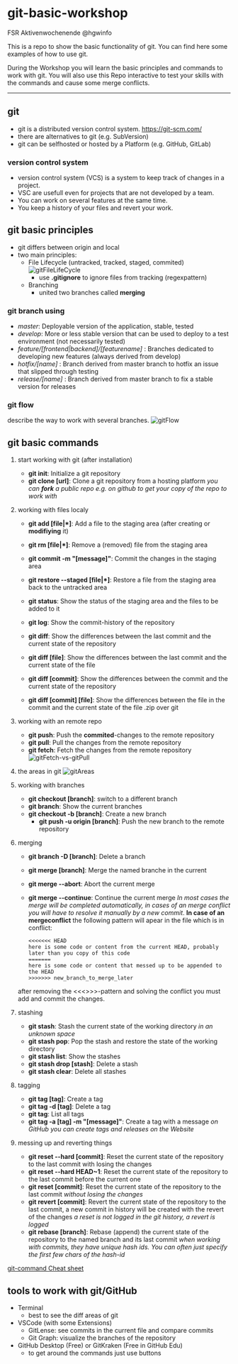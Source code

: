 # git-basic-workshop
FSR Aktivenwochenende @hgwinfo

This is a repo to show the basic functionality of git.
You can find here some examples of how to use git.

During the Workshop you will learn the basic principles and commands to work with git.
You will also use this Repo interactive to test your skills with the commands and cause some merge conflicts.

<hr>

## git

* git is a distributed version control system. <https://git-scm.com/>
* there are alternatives to git (e.g. SubVersion)
* git can be selfhosted or hosted by a Platform (e.g. GitHub, GitLab)

### version control system

* version control system (VCS) is a system to keep track of changes in a project.
* VSC are usefull even for projects that are not developed by a team.
* You can work on several features at the same time.
* You keep a history of your files and revert your work.

## git basic principles

* git differs between origin and local
* two main principles:
  * File Lifecycle (untracked, tracked, staged, commited)
  ![gitFileLifeCycle](assets/git-file-lifecycle.png)
    * use **.gitignore** to ignore files from tracking (regexpattern)
  * Branching
    * united two branches called **merging**

### git branch using

* *master*: Deployable version of the application, stable, tested
* *develop*: More or less stable version that can be used to deploy to a test environment (not necessarily tested)
* *feature/[frontend|backend]/[featurename]* : Branches dedicated to developing new features (always derived from develop)
* *hotfix/[name]* : Branch derived from master branch to hotfix an issue that slipped through testing
* *release/[name]* : Branch derived from master branch to fix a stable version for releases

### git flow

describe the way to work with several branches.
![gitFlow](assets/git-flow.png)

## git basic commands

1. start working with git (after installation)
    * **git init**: Initialize a git repository
    * **git clone [url]**: Clone a git repository from a hosting platform
    *you can **fork** a public repo e.g. on github to get your copy of the repo to work with*
2. working with files localy
    * **git add [file|*]**: Add a file to the staging area (after creating or **modifiying** it)
    * **git rm [file|*]**: Remove a (removed) file from the staging area
    * **git commit -m "[message]"**: Commit the changes in the staging area
    * **git restore --staged [file|*]**: Restore a file from the staging area back to the untracked area

    * **git status**: Show the status of the staging area and the files to be added to it
    * **git log**: Show the commit-history of the repository
    * **git diff**: Show the differences between the last commit and the current state of the repository
    * **git diff [file]**: Show the differences between the last commit and the current state of the file
    * **git diff [commit]**: Show the differences between the commit and the current state of the repository
    * **git diff [commit] [file]**: Show the differences between the file in the commit and the current state of the file
    .zip over git
3. working with an remote repo
    * **git push**: Push the **commited**-changes to the remote repository
    * **git pull**: Pull the changes from the remote repository
    * **git fetch**: Fetch the changes from the remote repository
    ![gitFetch-vs-gitPull](assets/git-fetch-vs-git-pull.png)
4. the areas in git
![gitAreas](assets/git-basic-areas.png)
5. working with branches
    * **git checkout [branch]**: switch to a different branch
    * **git branch**: Show the current branches
    * **git checkout -b [branch]**: Create a new branch
      * **git push -u origin [branch]**: Push the new branch to the remote repository
6. merging
    * **git branch -D [branch]**: Delete a branch
    * **git merge [branch]**: Merge the named branche in the current
    * **git merge --abort**: Abort the current merge
    * **git merge --continue**: Continue the current merge
    *In most cases the merge will be completed automatically, in cases of an merge conflict you will have to resolve it manually by a new commit*. **In case of an mergeconflict** the following pattern will apear in the file which is in conflict:

        ```shell
        <<<<<<< HEAD
        here is some code or content from the current HEAD, probably later than you copy of this code
        =======
        here is some code or content that messed up to be appended to the HEAD
        >>>>>>> new_branch_to_merge_later
        ```

    after removing the <<<>>>-pattern and solving the conflict you must add and commit the changes.
7. stashing
    * **git stash**: Stash the current state of the working directory *in an unknown space*
    * **git stash pop**: Pop the stash and restore the state of the working directory
    * **git stash list**: Show the stashes
    * **git stash drop [stash]**: Delete a stash
    * **git stash clear**: Delete all stashes
8. tagging
    * **git tag [tag]**: Create a tag
    * **git tag -d [tag]**: Delete a tag
    * **git tag**: List all tags
    * **git tag -a [tag] -m "[message]"**: Create a tag with a message
    *on GitHub you can create tags and releases on the Website*
9. messing up and reverting things
    * **git reset --hard [commit]**: Reset the current state of the repository to the last commit with losing the changes
    * **git reset --hard HEAD~1**: Reset the current state of the repository to the last commit before the current one
    * **git reset [commit]**: Reset the current state of the repository to the last commit *without losing the changes*
    * **git revert [commit]**: Revert the current state of the repository to the last commit, a new commit in history will be created with the revert of the changes
    *a reset is not logged in the git history, a revert is logged*
    * **git rebase [branch]**: Rebase (append) the current state of the repository to the named branch and its last commit
    *when working with commits, they have unique hash ids. You can often just specify the first few chars of the hash-id*

[git-command Cheat sheet](https://education.github.com/git-cheat-sheet-education.pdf)

## tools to work with git/GitHub

* Terminal
  * best to see the diff areas of git
* VSCode (with some Extensions)
  * GitLense: see commits in the current file and compare commits
  * Git Graph: visualize the branches of the repository
* GitHub Desktop (Free) or GitKraken (Free in GitHub Edu)
  * to get around the commands just use buttons

